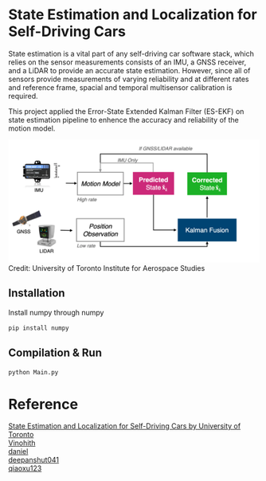 # State Estimation and Localization for Self-Driving Cars

State estimation is a vital part of any self-driving car software stack, which relies on the sensor measurements consists of an IMU, a GNSS receiver, and a LiDAR to provide an accurate state estimation. However, since all of sensors provide measurements of varying reliability and at different rates and reference frame, spacial and temporal multisensor calibration is required.

This project applied the Error-State Extended Kalman Filter (ES-EKF) on state estimation pipeline to enhence the accuracy and reliability of the motion model.

![flow chart](flow_chart.png)
Credit: University of Toronto Institute for Aerospace Studies

## Installation

Install numpy through numpy

```bash
pip install numpy
```

## Compilation & Run


```python
python Main.py
```

# Reference
[State Estimation and Localization for Self-Driving Cars by University of Toronto](https://www.coursera.org/learn/state-estimation-localization-self-driving-cars/home/info)\
[Vinohith](https://github.com/Vinohith/Self_Driving_Car_specialization)\
[daniel](https://github.com/daniel-s-ingram/self_driving_cars_specialization)\
[deepanshut041](https://github.com/deepanshut041/self-driving-car-specialization)\
[qiaoxu123](https://github.com/qiaoxu123/Self-Driving-Cars)
